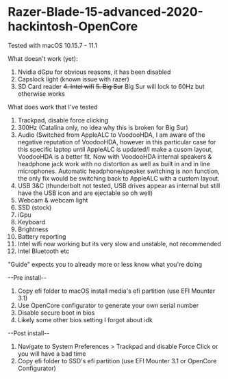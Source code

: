 # Razer-Blade-15-advanced-2020-hackintosh-OpenCore

Tested with macOS 10.15.7 - 11.1

What doesn't work (yet):
1. Nvidia dGpu for obvious reasons, it has been disabled
2. Capslock light (known issue with razer)
3. SD Card reader
~~4. Intel wifi~~
~~5. Big Sur~~ Big Sur will lock to 60Hz but otherwise works

What does work that I've tested
1. Trackpad, disable force clicking
2. 300Hz (Catalina only, no idea why this is broken for Big Sur)
3. Audio (Switched from AppleALC to VoodooHDA, I am aware of the negative reputation of VoodooHDA, however in this particular case for this specific laptop until AppleALC is updated/I make a cusom layout, VoodooHDA is a better fit. Now with VoodooHDA internal speakers & headphone jack work with no distortion as well as built in and in line microphones. Automatic headphone/speaker switching is non function, the only fix would be switching back to AppleALC with a custom layout.
4. USB 3&C (thunderbolt not tested, USB drives appear as internal but still have the USB icon and are ejectable so oh well)
5. Webcam & webcam light
6. SSD (stock)
7. iGpu
8. Keyboard 
9. Brightness
10. Battery reporting 
11. Intel wifi now working but its very slow and unstable, not recommended
12. Intel Bluetooth
etc

"Guide" expects you to already more or less know what you're doing

--Pre install--
1. Copy efi folder to macOS install media's efi partition (use EFI Mounter 3.1)
2. Use OpenCore configurator to generate your own serial number
3. Disable secure boot in bios
4. Likely some other bios setting I forgot about idk

--Post install--
1. Navigate to System Preferences > Trackpad and disable Force Click or you will have a bad time
2. Copy efi folder to SSD's efi partition (use EFI Mounter 3.1 or OpenCore Configurator)
